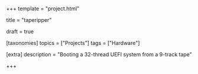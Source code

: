 +++
template = "project.html"

title = "taperipper"

draft = true

[taxonomies]
topics = ["Projects"]
tags = ["Hardware"]

[extra]
description = "Booting a 32-thread UEFI system from a 9-track tape"

+++
